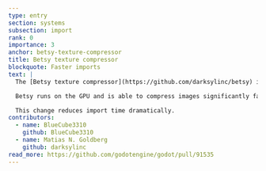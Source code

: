 ```yaml
---
type: entry
section: systems
subsection: import
rank: 0
importance: 3
anchor: betsy-texture-compressor
title: Betsy texture compressor
blockquote: Faster imports
text: |
  The [Betsy texture compressor](https://github.com/darksylinc/betsy) is a tool to compresses images into various GPU texture formats. It is now being integrated into the Godot Engine.

  Betsy runs on the GPU and is able to compress images significantly faster than our current compressors (using the “VRAM Compressed” import setting).

  This change reduces import time dramatically.
contributors:
  - name: BlueCube3310
    github: BlueCube3310
  - name: Matias N. Goldberg
    github: darksylinc
read_more: https://github.com/godotengine/godot/pull/91535
---
```

